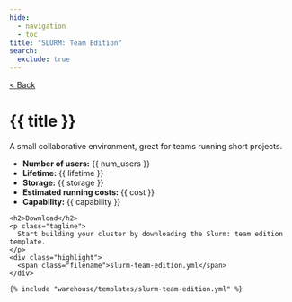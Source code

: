 ```yaml
---
hide:
  - navigation
  - toc
title: "SLURM: Team Edition"
search:
  exclude: true
---
```


<script src="https://kit.fontawesome.com/5d76af6daa.js" crossorigin="anonymous"></script>

<div class="no-tabs full-width-container">
  <div class="warehouse-header">
    <a class="template-back-link" href="javascript:history.back()">< Back</a>
    <img
      alt=""
      class="template-icon"
      src="{{ config.site_url }}/assets/images/template-icons/slurm_team.svg"
    >
    <div class="template-title">
      <h1>{{ title }}</h1>
      <p>
        A small collaborative environment, great for teams running short projects. 
      </p>
    </div>
  </div>

  <div class="template-content">
    <div class="stats-card card">
      <ul class="template-stats card-text">
        <li>
          <i class="template-stats-icon fa-solid fa-users"></i>
          <strong>Number of users:</strong>
          <span> {{ num_users }} </span>
        </li>
        <li>
          <i class="template-stats-icon fa-solid fa-clock" title="Lifetime"></i>
          <strong>Lifetime:</strong>
          <span> {{ lifetime }} </span>
        </li>
        <li>
          <i class="template-stats-icon fa-solid fa-database" title="Storage"></i>
          <strong>Storage:</strong>
          <span> {{ storage }} </span>
        </li>
        <li>
          <i class="template-stats-icon fa-solid fa-credit-card" title="Estimated running costs"></i>
          <strong>Estimated running costs:</strong>
          <span> {{ cost }} </span>
        </li>
        <li>
          <i class="template-stats-icon fa-solid fa-dumbbell" title="Capability"></i>
          <strong>Capability:</strong>
          <span> {{ capability }} </span>
        </li>
      </ul>
    </div>
  
    <h2>Download</h2>
    <p class="tagline">
      Start building your cluster by downloading the Slurm: team edition template.
    </p>
    <div class="highlight">
      <span class="filename">slurm-team-edition.yml</span>
    </div>

```
{% include "warehouse/templates/slurm-team-edition.yml" %}
```
  </div>
</div>
